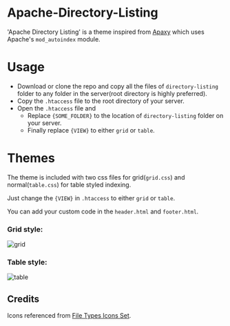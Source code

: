 # Apache-Directory-Listing
'Apache Directory Listing' is a theme inspired from [Apaxy](https://github.com/AdamWhitcroft/Apaxy) which uses Apache's `mod_autoindex` module.  

# Usage
* Download or clone the repo and copy all the files of `directory-listing` folder to any folder in the server(root directory is highly preferred).
* Copy the `.htaccess` file to the root directory of your server.
* Open the `.htaccess` file and
  * Replace `{SOME_FOLDER}` to the location of `directory-listing` folder on your server.
  * Finally replace `{VIEW}` to either `grid` or `table`.

# Themes
The theme is included with two css files for grid(`grid.css`) and normal(`table.css`) for table styled indexing.

Just change the `{VIEW}` in `.htaccess` to either `grid` or `table`.

You can add your custom code in the `header.html` and `footer.html`.

### Grid style:  
![grid](https://cloud.githubusercontent.com/assets/12368291/19376773/8444eaa6-91fe-11e6-9a1e-d233553191a6.png)  

### Table style:  
![table](https://cloud.githubusercontent.com/assets/12368291/19376783/951cc542-91fe-11e6-91d1-4a41b7880f7f.png)  

## Credits
Icons referenced from [File Types Icons Set](https://web.archive.org/web/20160728061928/http://uifest.com/product/file-types-icons-set).
